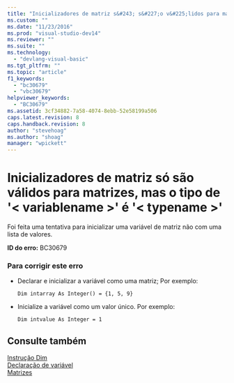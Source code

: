 ```yaml
---
title: "Inicializadores de matriz s&#243; s&#227;o v&#225;lidos para matrizes, mas o tipo de &#39;&lt; variablename &gt;&#39; &#233; &#39;&lt; typename &gt;&#39; | Microsoft Docs"
ms.custom: ""
ms.date: "11/23/2016"
ms.prod: "visual-studio-dev14"
ms.reviewer: ""
ms.suite: ""
ms.technology: 
  - "devlang-visual-basic"
ms.tgt_pltfrm: ""
ms.topic: "article"
f1_keywords: 
  - "bc30679"
  - "vbc30679"
helpviewer_keywords: 
  - "BC30679"
ms.assetid: 3cf34882-7a58-4074-8ebb-52e58199a506
caps.latest.revision: 8
caps.handback.revision: 8
author: "stevehoag"
ms.author: "shoag"
manager: "wpickett"
---
```

# Inicializadores de matriz s&#243; s&#227;o v&#225;lidos para matrizes, mas o tipo de &#39;&lt; variablename &gt;&#39; &#233; &#39;&lt; typename &gt;&#39;
Foi feita uma tentativa para inicializar uma variável de matriz não com uma lista de valores.  
  
 **ID do erro:** BC30679  
  
### Para corrigir este erro  
  
-   Declarar e inicializar a variável como uma matriz; Por exemplo:  
  
     `Dim intarray As Integer() = {1, 5, 9}`  
  
-   Inicialize a variável como um valor único. Por exemplo:  
  
     `Dim intvalue As Integer = 1`  
  
## Consulte também  
 [Instrução Dim](/dotnet/visual-basic/language-reference/statements/dim-statement)   
 [Declaração de variável](/dotnet/visual-basic/programming-guide/language-features/variables/variable-declaration)   
 [Matrizes](/dotnet/visual-basic/programming-guide/language-features/arrays/index)